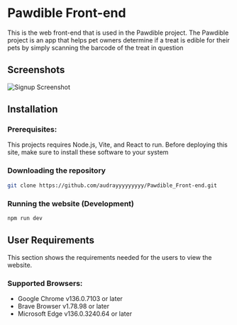 # Pawdible Front-end
This is the web front-end that is used in the Pawdible project. The Pawdible project is an app that helps pet owners determine if a treat is edible for their pets by simply scanning the barcode of the treat in question
## Screenshots
![Signup Screenshot](/ProjectScreenshots/Pawdible/signup.png)

## Installation
### Prerequisites:
This projects requires Node.js, Vite, and React to run. Before deploying this site, make sure to install these software to your system

### Downloading the repository
```bash
git clone https://github.com/audrayyyyyyyyy/Pawdible_Front-end.git
```

### Running the website (Development)
```bash
npm run dev
```


## User Requirements
This section shows the requirements needed for the users to view the website.

### Supported Browsers:
- Google Chrome v136.0.7103 or later
- Brave Browser v1.78.98 or later
- Microsoft Edge v136.0.3240.64 or later

## 

